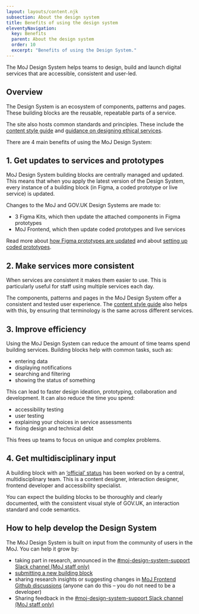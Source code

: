 ```yaml
---
layout: layouts/content.njk
subsection: About the design system
title: Benefits of using the design system
eleventyNavigation:
  key: Benefits
  parent: About the design system
  order: 10
  excerpt: "Benefits of using the Design System."
---
```


The MoJ Design System helps teams to design, build and launch digital services that are accessible, consistent and user-led.

## Overview

The Design System is an ecosystem of components, patterns and pages. These building blocks are the reusable, repeatable parts of a service.

The site also hosts common standards and principles. These include the [content style guide](/content-standards/style-guide/) and [guidance on designing ethical services](/ethics/design-ethical-services/).

There are 4 main benefits of using the MoJ Design System:

## 1. Get updates to services and prototypes

MoJ Design System building blocks are centrally managed and updated. This means that when you apply the latest version of the Design System, every instance of a building block (in Figma, a coded prototype or live service) is updated.

Changes to the MoJ and GOV.UK Design Systems are made to:

- 3 Figma Kits, which then update the attached components in Figma prototypes
- MoJ Frontend, which then update coded prototypes and live services

Read more about [how Figma prototypes are updated](/prototyping/setting-up-figma-prototypes/) and about [setting up coded prototypes](/prototyping/setting-up-coded-prototypes/).

## 2. Make services more consistent

When services are consistent it makes them easier to use. This is particularly useful for staff using multiple services each day.

The components, patterns and pages in the MoJ Design System offer a consistent and tested user experience. The [content style guide](/content-standards/style-guide/) also helps with this, by ensuring that terminology is the same across different services.

## 3. Improve efficiency

Using the MoJ Design System can reduce the amount of time teams spend building services. Building blocks help with common tasks, such as:

- entering data
- displaying notifications
- searching and filtering
- showing the status of something

This can lead to faster design ideation, prototyping, collaboration and development. It can also reduce the time you spend:

- accessibility testing
- user testing
- explaining your choices in service assessments
- fixing design and technical debt

This frees up teams to focus on unique and complex problems.

## 4. Get multidisciplinary input

A building block with an [‘official’ status](/design-system-statuses/) has been worked on by a central, multidisciplinary team. This is a content designer, interaction designer, frontend developer and accessibility specialist.

You can expect the building blocks to be thoroughly and clearly documented, with the consistent visual style of GOV.UK, an interaction standard and code semantics.

## How to help develop the Design System

The MoJ Design System is built on input from the community of users in the MoJ. You can help it grow by:

- taking part in research, announced in the [#moj-design-system-support Slack channel (MoJ staff only)](https://moj.enterprise.slack.com/archives/CH5RUSB27)
- [submitting a new building block](/get-involved/contribute/)
- sharing research insights or suggesting changes in [MoJ Frontend Github discussions](https://github.com/ministryofjustice/moj-frontend/discussions) (anyone can do this – you do not need to be a developer)
- Sharing feedback in the [#moj-design-system-support Slack channel (MoJ staff only)](https://moj.enterprise.slack.com/archives/CH5RUSB27)
